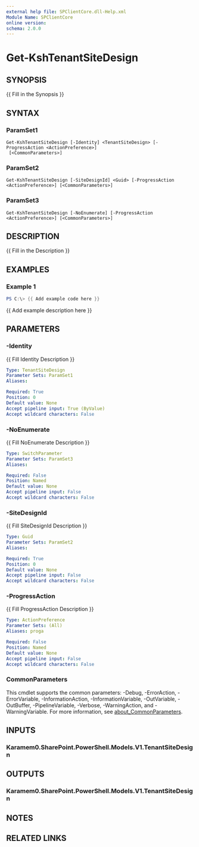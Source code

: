 ```yaml
---
external help file: SPClientCore.dll-Help.xml
Module Name: SPClientCore
online version:
schema: 2.0.0
---
```


# Get-KshTenantSiteDesign

## SYNOPSIS
{{ Fill in the Synopsis }}

## SYNTAX

### ParamSet1
```
Get-KshTenantSiteDesign [-Identity] <TenantSiteDesign> [-ProgressAction <ActionPreference>]
 [<CommonParameters>]
```

### ParamSet2
```
Get-KshTenantSiteDesign [-SiteDesignId] <Guid> [-ProgressAction <ActionPreference>] [<CommonParameters>]
```

### ParamSet3
```
Get-KshTenantSiteDesign [-NoEnumerate] [-ProgressAction <ActionPreference>] [<CommonParameters>]
```

## DESCRIPTION
{{ Fill in the Description }}

## EXAMPLES

### Example 1
```powershell
PS C:\> {{ Add example code here }}
```

{{ Add example description here }}

## PARAMETERS

### -Identity
{{ Fill Identity Description }}

```yaml
Type: TenantSiteDesign
Parameter Sets: ParamSet1
Aliases:

Required: True
Position: 0
Default value: None
Accept pipeline input: True (ByValue)
Accept wildcard characters: False
```

### -NoEnumerate
{{ Fill NoEnumerate Description }}

```yaml
Type: SwitchParameter
Parameter Sets: ParamSet3
Aliases:

Required: False
Position: Named
Default value: None
Accept pipeline input: False
Accept wildcard characters: False
```

### -SiteDesignId
{{ Fill SiteDesignId Description }}

```yaml
Type: Guid
Parameter Sets: ParamSet2
Aliases:

Required: True
Position: 0
Default value: None
Accept pipeline input: False
Accept wildcard characters: False
```

### -ProgressAction
{{ Fill ProgressAction Description }}

```yaml
Type: ActionPreference
Parameter Sets: (All)
Aliases: proga

Required: False
Position: Named
Default value: None
Accept pipeline input: False
Accept wildcard characters: False
```

### CommonParameters
This cmdlet supports the common parameters: -Debug, -ErrorAction, -ErrorVariable, -InformationAction, -InformationVariable, -OutVariable, -OutBuffer, -PipelineVariable, -Verbose, -WarningAction, and -WarningVariable. For more information, see [about_CommonParameters](http://go.microsoft.com/fwlink/?LinkID=113216).

## INPUTS

### Karamem0.SharePoint.PowerShell.Models.V1.TenantSiteDesign
## OUTPUTS

### Karamem0.SharePoint.PowerShell.Models.V1.TenantSiteDesign
## NOTES

## RELATED LINKS

